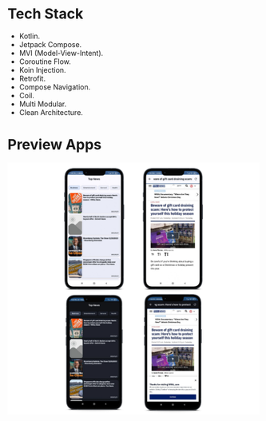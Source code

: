 # Tech Stack
* Kotlin.
* Jetpack Compose.
* MVI (Model-View-Intent).
* Coroutine Flow.
* Koin Injection.
* Retrofit.
* Compose Navigation.
* Coil.
* Multi Modular.
* Clean Architecture.

# Preview Apps
![Image Apps](https://github.com/equinox-jj/ProjectNewsAppSalt/blob/master/docs/ScreenshootApp.png)
